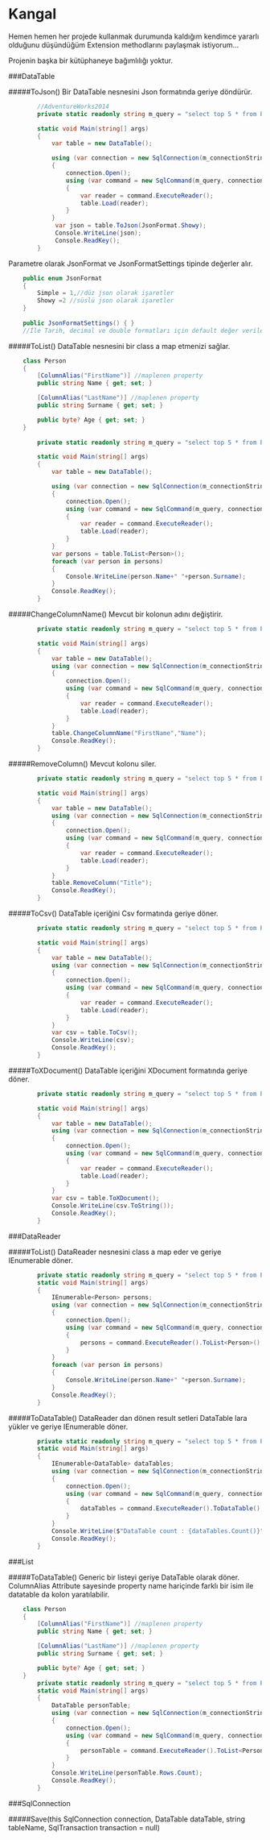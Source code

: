 # Kangal

Hemen hemen her projede kullanmak durumunda kaldığım kendimce yararlı olduğunu düşündüğüm Extension methodlarını paylaşmak istiyorum...

Projenin başka bir kütüphaneye bağımlılığı yoktur.

###DataTable

#####ToJson()
Bir DataTable nesnesini Json formatında geriye döndürür.
```csharp
        //AdventureWorks2014
        private static readonly string m_query = "select top 5 * from Person.Person;";

        static void Main(string[] args)
        {
            var table = new DataTable();

            using (var connection = new SqlConnection(m_connectionString))
            {
                connection.Open();
                using (var command = new SqlCommand(m_query, connection))
                {
                    var reader = command.ExecuteReader();
                    table.Load(reader);
                }
            }
             var json = table.ToJson(JsonFormat.Showy);
             Console.WriteLine(json);
             Console.ReadKey();
        }
```
Parametre olarak JsonFormat ve JsonFormatSettings tipinde değerler alır.
```csharp
    public enum JsonFormat
    {
        Simple = 1,//düz json olarak işaretler
        Showy =2 //süslü json olarak işaretler
    }
    
    public JsonFormatSettings() { }
    //İle Tarih, decimal ve double formatları için default değer verilebilir.
```

#####ToList<T>()
DataTable nesnesini bir class a map etmenizi sağlar.
```csharp
    class Person
    {
        [ColumnAlias("FirstName")] //maplenen property
        public string Name { get; set; }

        [ColumnAlias("LastName")] //maplenen property
        public string Surname { get; set; }

        public byte? Age { get; set; }
    }
    
        private static readonly string m_query = "select top 5 * from Person.Person;";

        static void Main(string[] args)
        {
            var table = new DataTable();

            using (var connection = new SqlConnection(m_connectionString))
            {
                connection.Open();
                using (var command = new SqlCommand(m_query, connection))
                {
                    var reader = command.ExecuteReader();
                    table.Load(reader);
                }
            }
            var persons = table.ToList<Person>();
            foreach (var person in persons)
            {       
                Console.WriteLine(person.Name+" "+person.Surname);
            }
            Console.ReadKey();
        }
```

#####ChangeColumnName()
Mevcut bir kolonun adını değiştirir.

```csharp
        private static readonly string m_query = "select top 5 * from Person.Person;";

        static void Main(string[] args)
        {
            var table = new DataTable();
            using (var connection = new SqlConnection(m_connectionString))
            {
                connection.Open();
                using (var command = new SqlCommand(m_query, connection))
                {
                    var reader = command.ExecuteReader();
                    table.Load(reader);
                }
            }
            table.ChangeColumnName("FirstName","Name");
            Console.ReadKey();
        }
```
#####RemoveColumn()
Mevcut kolonu siler.
```csharp
        private static readonly string m_query = "select top 5 * from Person.Person;";

        static void Main(string[] args)
        {
            var table = new DataTable();
            using (var connection = new SqlConnection(m_connectionString))
            {
                connection.Open();
                using (var command = new SqlCommand(m_query, connection))
                {
                    var reader = command.ExecuteReader();
                    table.Load(reader);
                }
            }
            table.RemoveColumn("Title");
            Console.ReadKey();
        }
```
#####ToCsv()
DataTable içeriğini Csv formatında geriye döner.
```csharp
        private static readonly string m_query = "select top 5 * from Person.Person;";

        static void Main(string[] args)
        {
            var table = new DataTable();
            using (var connection = new SqlConnection(m_connectionString))
            {
                connection.Open();
                using (var command = new SqlCommand(m_query, connection))
                {
                    var reader = command.ExecuteReader();
                    table.Load(reader);
                }
            }
            var csv = table.ToCsv();
            Console.WriteLine(csv);
            Console.ReadKey();
        }
```
#####ToXDocument()
DataTable içeriğini XDocument formatında geriye döner.
```csharp
        private static readonly string m_query = "select top 5 * from Person.Person;";

        static void Main(string[] args)
        {
            var table = new DataTable();
            using (var connection = new SqlConnection(m_connectionString))
            {
                connection.Open();
                using (var command = new SqlCommand(m_query, connection))
                {
                    var reader = command.ExecuteReader();
                    table.Load(reader);
                }
            }
            var csv = table.ToXDocument();
            Console.WriteLine(csv.ToString());
            Console.ReadKey();
        }
```
###DataReader

#####ToList<T>()
DataReader nesnesini class a map eder ve geriye IEnumerable<T> döner.
```csharp
        private static readonly string m_query = "select top 5 * from Person.Person;";
        static void Main(string[] args)
        {
            IEnumerable<Person> persons;
            using (var connection = new SqlConnection(m_connectionString))
            {
                connection.Open();
                using (var command = new SqlCommand(m_query, connection))
                {
                    persons = command.ExecuteReader().ToList<Person>();
                }
            }
            foreach (var person in persons)
            {
                Console.WriteLine(person.Name+" "+person.Surname);
            }
            Console.ReadKey();
        }
```

#####ToDataTable()
DataReader dan dönen result setleri DataTable lara yükler ve geriye IEnumerable<DataTable> döner.
```csharp
        private static readonly string m_query = "select top 5 * from Person.Person;select top 5 * from Person.Address;";
        static void Main(string[] args)
        {
            IEnumerable<DataTable> dataTables;
            using (var connection = new SqlConnection(m_connectionString))
            {
                connection.Open();
                using (var command = new SqlCommand(m_query, connection))
                {
                    dataTables = command.ExecuteReader().ToDataTable();
                }
            }
            Console.WriteLine($"DataTable count : {dataTables.Count()}");
            Console.ReadKey();
        }
```
###List<T>

#####ToDataTable<T>()
Generic bir listeyi geriye DataTable olarak döner. ColumnAlias Attribute sayesinde property name hariçinde farklı bir isim ile datatable da kolon yaratılabilir.

```csharp
    class Person
    {
        [ColumnAlias("FirstName")] //maplenen property
        public string Name { get; set; }

        [ColumnAlias("LastName")] //maplenen property
        public string Surname { get; set; }

        public byte? Age { get; set; }
    }
        private static readonly string m_query = "select top 5 * from Person.Person;";
        static void Main(string[] args)
        {
            DataTable personTable;
            using (var connection = new SqlConnection(m_connectionString))
            {
                connection.Open();
                using (var command = new SqlCommand(m_query, connection))
                {
                    personTable = command.ExecuteReader().ToList<Person>().ToDataTable();
                }
            }
            Console.WriteLine(personTable.Rows.Count);
            Console.ReadKey();
        }
```

###SqlConnection

#####Save(this SqlConnection connection, DataTable dataTable, string tableName, SqlTransaction transaction = null)

